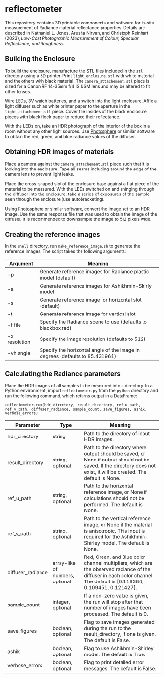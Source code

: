 # reflectometer
This repository contains 3D printable components and software for in-situ measurement of Radiance material reflectance properties. Details are described in Nathaniel L. Jones, Arusha Nirvan, and Christoph Reinhart (2023), *Low-Cost Photographic Measurement of Colour, Specular Reflectance, and Roughness*.

## Building the Enclosure
To build the enclosure, manufacture the STL files included in the `stl` directory using a 3D printer. Print `light_enclosure.stl` with white material and the others with black material. The `camera_attachement.stl` piece is sized for a Canon RF 14-35mm f/4 IS USM lens and may be altered to fit other lenses.

Wire LEDs, 3V watch batteries, and a switch into the light enclosure. Affix a light diffuser such as white printer paper to the aperture in the `light_attachement.stl` piece. Cover the insides of the black enclosure pieces with black flock paper to reduce their reflectance.

With the LEDs on, take an HDR photograph of the interior of the box in a room without any other light sources. Use [Photosphere](http://www.anyhere.com/) or similar software to obtain the red, green, and blue radiance values of the diffuser.

## Obtaining HDR images of materials
Place a camera against the `camera_attachement.stl` piece such that it is looking into the enclosure. Tape all seams including around the edge of the camera lens to prevent light leaks.

Place the cross-shaped slot of the enclosure base against a flat piece of the material to be measured. With the LEDs switched on and shinging through the diffuser into the enclosure, take a series of exposures of the sample seen through the enclosure (use autobracketing).

Using [Photosphere](http://www.anyhere.com/) or similar software, convert the image set to an HDR image. Use the same response file that was used to obtain the image of the diffuser. It is recommended to downsample the image to 512 pixels wide.

## Creating the reference images
In the `shell` directory, run `make_reference_image.sh` to generate the reference images. The script takes the following arguments:

| Argument | Meaning |
| --- | --- |
| -p | Generate reference images for Radiance plastic model (default) |
| -a | Generate reference images for Ashikhmin-Shirly model |
| -s | Generate reference image for horizontal slot (default) |
| -t | Generate reference image for vertical slot |
| -f file | Specify the Radiance scene to use (defaults to blackbox.rad) |
| -x resolution | Specify the image resolution (defaults to 512) |
| -vh angle | Specify the horizontal angle of the image in degrees (defaults to 85.431961) |

## Calculating the Radiance parameters
Place the HDR images of all samples to be measured into a directory. In a Python environment, import `reflectometer.py` from the `python` directory and run the following command, which returns output in a DataFrame:

`reflectometer.run(hdr_directory, result_directory, ref_u_path, ref_v_path, diffuser_radiance, sample_count, save_figures, ashik, verbose_errors)`

| Parameter | Type | Meaning |
| --- | --- | --- |
| hdr_directory | string | Path to the directory of input HDR images. |
| result_directory | string, optional | Path to the directory where output should be saved, or None if output should not be saved. If the directory does not exist, it will be created. The default is None. |
| ref_u_path | string, optional | Path to the horizontal reference image, or None if calculations should not be performed. The default is None. |
| ref_v_path | string, optional | Path to the vertical reference image, or None if the material is anisotropic. This input is required for the Ashikhmin-Shirley model. The default is None. |
| diffuser_radiance | array-like of numbers, optional | Red, Green, and Blue color channel multipliers, which are the observed radiance of the diffuser in each color channel. The default is [0.118384, 0.109451, 0.121427]. |
| sample_count | integer, optional | If a non-zero value is given, the run will stop after that number of images have been processed. The default is 0. |
| save_figures | boolean, optional | Flag to save images generated during the run to the result_directory, if one is given. The default is False. |
| ashik | boolean, optional | Flag to use Ashikhmin-Shirley model. The default is True. |
| verbose_errors | boolean, optional | Flag to print detailed error messages. The default is False. |
